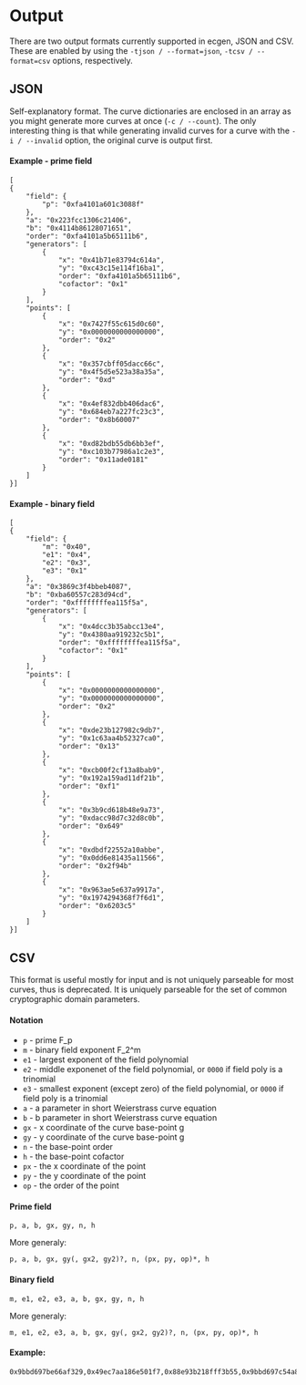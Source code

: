 # Output

There are two output formats currently supported in ecgen, JSON and CSV. These are enabled by using the `-tjson / --format=json`, `-tcsv / --format=csv` options, respectively.

## JSON

Self-explanatory format. The curve dictionaries are enclosed in an array as you might generate more curves at once (`-c / --count`). The only interesting thing is that while generating invalid curves for a curve with the `-i / --invalid` option, the original curve is output first.

#### Example - prime field

	[
	{
	    "field": {
	        "p": "0xfa4101a601c3088f"
	    },
	    "a": "0x223fcc1306c21406",
	    "b": "0x4114b86128071651",
	    "order": "0xfa4101a5b65111b6",
	    "generators": [
	        {
	            "x": "0x41b71e83794c614a",
	            "y": "0xc43c15e114f16ba1",
	            "order": "0xfa4101a5b65111b6",
	            "cofactor": "0x1"
	        }
	    ],
	    "points": [
	        {
	            "x": "0x7427f55c615d0c60",
	            "y": "0x0000000000000000",
	            "order": "0x2"
	        },
	        {
	            "x": "0x357cbff05dacc66c",
	            "y": "0x4f5d5e523a38a35a",
	            "order": "0xd"
	        },
	        {
	            "x": "0x4ef832dbb406dac6",
	            "y": "0x684eb7a227fc23c3",
	            "order": "0x8b60007"
	        },
	        {
	            "x": "0xd82bdb55db6bb3ef",
	            "y": "0xc103b77986a1c2e3",
	            "order": "0x11ade0181"
	        }
	    ]
	}]

#### Example - binary field

	[
	{
	    "field": {
	        "m": "0x40",
	        "e1": "0x4",
	        "e2": "0x3",
	        "e3": "0x1"
	    },
	    "a": "0x3869c3f4bbeb4087",
	    "b": "0xba60557c283d94cd",
	    "order": "0xffffffffea115f5a",
	    "generators": [
	        {
	            "x": "0x4dcc3b35abcc13e4",
	            "y": "0x4380aa919232c5b1",
	            "order": "0xffffffffea115f5a",
	            "cofactor": "0x1"
	        }
	    ],
	    "points": [
	        {
	            "x": "0x0000000000000000",
	            "y": "0x0000000000000000",
	            "order": "0x2"
	        },
	        {
	            "x": "0xde23b127982c9db7",
	            "y": "0x1c63aa4b52327ca0",
	            "order": "0x13"
	        },
	        {
	            "x": "0xcb00f2cf13a8bab9",
	            "y": "0x192a159ad11df21b",
	            "order": "0xf1"
	        },
	        {
	            "x": "0x3b9cd618b48e9a73",
	            "y": "0xdacc98d7c32d8c0b",
	            "order": "0x649"
	        },
	        {
	            "x": "0xdbdf22552a10abbe",
	            "y": "0x0dd6e81435a11566",
	            "order": "0x2f94b"
	        },
	        {
	            "x": "0x963ae5e637a9917a",
	            "y": "0x1974294368f7f6d1",
	            "order": "0x6203c5"
	        }
	    ]
	}]


## CSV

This format is useful mostly for input and is not uniquely parseable for most curves, thus is deprecated. It is uniquely parseable for the set of common cryptographic domain parameters.

#### Notation

 - `p` - prime F_p
 - `m` - binary field exponent F_2^m
 - `e1` - largest exponent of the field polynomial
 - `e2` - middle exponenet of the field polynomial, or `0000` if field poly is a trinomial
 - `e3` - smallest exponent (except zero) of the field polynomial, or `0000` if field poly is a trinomial
 - `a` - a parameter in short Weierstrass curve equation
 - `b` - b parameter in short Weierstrass curve equation
 - `gx` - x coordinate of the curve base-point g
 - `gy` - y coordinate of the curve base-point g
 - `n` - the base-point order
 - `h` - the base-point cofactor
 - `px` - the x coordinate of the point
 - `py` - the y coordinate of the point
 - `op` - the order of the point

#### Prime field

    p, a, b, gx, gy, n, h

More generaly:

    p, a, b, gx, gy(, gx2, gy2)?, n, (px, py, op)*, h
    
#### Binary field

    m, e1, e2, e3, a, b, gx, gy, n, h
    
More generaly:

    m, e1, e2, e3, a, b, gx, gy(, gx2, gy2)?, n, (px, py, op)*, h

#### Example:

    0x9bbd697be66af329,0x49ec7aa186e501f7,0x88e93b218fff3b55,0x9bbd697c54a8e780,0x206c5696b67702bb,0x328f7cb39358ae23,0x26ef5a5f152a39e0,0x4,0x1af56d479450c41b,0x01902f3d0c1ae199,0x9bbd697c54a8e78,0x10,0x21fdf0cd456005f6,0x0000000000000000,0x2,0x682f77abb827b2fa,0x8b7adcd4b4bbdb7f,0x685,0x94bc802fc965c386,0x212c07693dbabc19,0x2fc6c2a43943